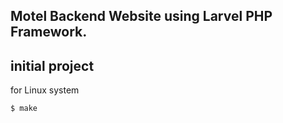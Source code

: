 ## Motel Backend Website using Larvel PHP Framework.

## initial project

for Linux system

```
$ make
```